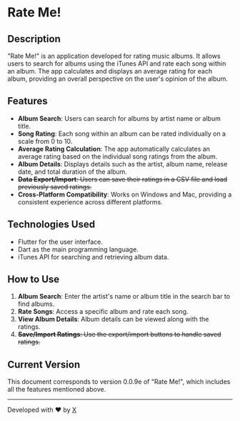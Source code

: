 # Rate Me!

## Description
"Rate Me!" is an application developed for rating music albums. It allows users to search for albums using the iTunes API and rate each song within an album. The app calculates and displays an average rating for each album, providing an overall perspective on the user's opinion of the album.

## Features
- **Album Search**: Users can search for albums by artist name or album title.
- **Song Rating**: Each song within an album can be rated individually on a scale from 0 to 10.
- **Average Rating Calculation**: The app automatically calculates an average rating based on the individual song ratings from the album.
- **Album Details**: Displays details such as the artist, album name, release date, and total duration of the album.
- ~~**Data Export/Import**: Users can save their ratings in a CSV file and load previously saved ratings.~~
- **Cross-Platform Compatibility**: Works on Windows and Mac, providing a consistent experience across different platforms.

## Technologies Used
- Flutter for the user interface.
- Dart as the main programming language.
- iTunes API for searching and retrieving album data.

## How to Use
1. **Album Search**: Enter the artist's name or album title in the search bar to find albums.
2. **Rate Songs**: Access a specific album and rate each song.
3. **View Album Details**: Album details can be viewed along with the ratings.
4. ~~**Save/Import Ratings**: Use the export/import buttons to handle saved ratings.~~

## Current Version
This document corresponds to version 0.0.9e of "Rate Me!", which includes all the features mentioned above.

---
Developed with ♥ by [X](https://github.com/ALi3naTEd0)
